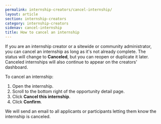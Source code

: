 ```yaml
---
permalink: internship-creators/cancel-internship/
layout: article
section: internship-creators
category: internship-creators
sidenav: cancel-internship
title: How to cancel an internship
---
```

If you are an internship creator or a sitewide or community administrator, you can cancel an internship as long as it's not already complete. The status will change to **Canceled**, but you can reopen or duplicate it later. Canceled internships will also continue to appear on the creators' dashboard.

To cancel an internship:

1. Open the internship.
2. Scroll to the bottom right of the opportunity detail page.
3. Click **Cancel this internship**.
4. Click **Confirm**.

We will send an email to all applicants or participants letting them know the internship is canceled.
